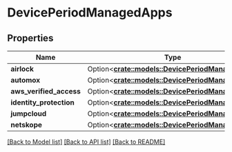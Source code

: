 # DevicePeriodManagedApps

## Properties

Name | Type | Description | Notes
------------ | ------------- | ------------- | -------------
**airlock** | Option<[**crate::models::DevicePeriodManagedApp**](device.ManagedApp.md)> |  | [optional]
**automox** | Option<[**crate::models::DevicePeriodManagedApp**](device.ManagedApp.md)> |  | [optional]
**aws_verified_access** | Option<[**crate::models::DevicePeriodManagedApp**](device.ManagedApp.md)> |  | [optional]
**identity_protection** | Option<[**crate::models::DevicePeriodManagedApp**](device.ManagedApp.md)> |  | [optional]
**jumpcloud** | Option<[**crate::models::DevicePeriodManagedApp**](device.ManagedApp.md)> |  | [optional]
**netskope** | Option<[**crate::models::DevicePeriodManagedApp**](device.ManagedApp.md)> |  | [optional]

[[Back to Model list]](../README.md#documentation-for-models) [[Back to API list]](../README.md#documentation-for-api-endpoints) [[Back to README]](../README.md)
